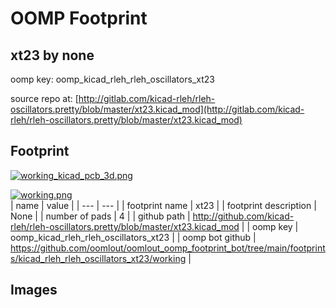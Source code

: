 # OOMP Footprint  
## xt23  by none  
  
oomp key: oomp_kicad_rleh_rleh_oscillators_xt23  
  
source repo at: [http://gitlab.com/kicad-rleh/rleh-oscillators.pretty/blob/master/xt23.kicad_mod](http://gitlab.com/kicad-rleh/rleh-oscillators.pretty/blob/master/xt23.kicad_mod)  
## Footprint  
  
[![working_kicad_pcb_3d.png](working_kicad_pcb_3d_600.png)](working_kicad_pcb_3d.png)  
  
[![working.png](working_600.png)](working.png)  
| name | value | 
| --- | --- | 
| footprint name | xt23 | 
| footprint description | None | 
| number of pads | 4 | 
| github path | http://github.com/kicad-rleh/rleh-oscillators.pretty/blob/master/xt23.kicad_mod | 
| oomp key | oomp_kicad_rleh_rleh_oscillators_xt23 | 
| oomp bot github | https://github.com/oomlout/oomlout_oomp_footprint_bot/tree/main/footprints/kicad_rleh_rleh_oscillators_xt23/working | 
## Images  
